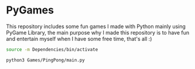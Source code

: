 # PyGames
This repository includes some fun games I made with Python mainly using PyGame Library, the main purpose why I made this repository is to have fun and entertain myself when I have some free time, that's all :)

```bash
source -m Dependencies/bin/activate
```

```bash
python3 Games/PingPong/main.py
```
